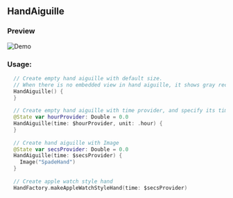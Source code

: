 ## HandAiguille

### Preview
![Demo](../../Sources/Rings/Documentation.docc/Resources/HandAiguille.gif)

### Usage: 
```swift
  // Create empty hand aiguille with default size.
  // When there is no embedded view in hand aiguille, it shows gray rectangle as placeholder.
  HandAiguille() {
  }
  
  // Create empty hand aiguille with time provider, and specify its time unit.
  @State var hourProvider: Double = 0.0
  HandAiguille(time: $hourProvider, unit: .hour) {
  }
  
  // Create hand aiguille with Image
  @State var secsProvider: Double = 0.0
  HandAiguille(time: $secsProvider) {
    Image("SpadeHand")
  }
  
  // Create apple watch style hand
  HandFactory.makeAppleWatchStyleHand(time: $secsProvider)
```
